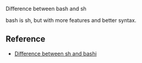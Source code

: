 Difference between bash and sh

bash is sh, but with more features and better syntax.

## Reference
- [Difference between sh and bashi](https://www.geeksforgeeks.org/difference-between-sh-and-bash/#:~:text=bash%20is%20sh%2C%20but%20with,%2FUnix%2Dlike%20operating%20systems.)
